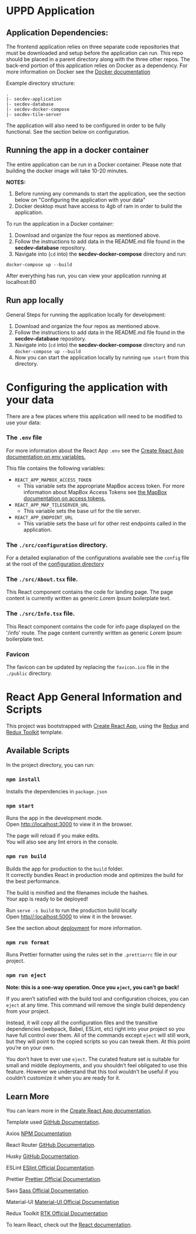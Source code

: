 # UPPD Application

## Application Dependencies:

The frontend application relies on three separate code repositories that must be downloaded and setup before the application can run. This repo should be placed in a parent directory along with the three other repos. The back-end portion of this application relies on Docker as a dependency. For more information on Docker see the [Docker documentation](https://docs.docker.com/)

Example directory structure:

```
.
|- secdev-application
|- secdev-database
|- secdev-docker-compose
|- secdev-tile-server
```

The application will also need to be configured in order to be fully functional. See the section below on configuration.

## Running the app in a docker container

The entire application can be run in a Docker container. Please note that building the docker image will take 10-20 minutes.

**NOTES:**

1. Before running any commands to start the application, see the section below on "Configuring the application with your data"
2. Docker desktop must have access to 4gb of ram in order to build the application.

To run the application in a Docker container:

1. Download and organize the four repos as mentioned above.
2. Follow the instructions to add data in the README.md file found in the **secdev-database** repository.
3. Navigate into (`cd` into) the **secdev-docker-compose** directory and run:

```
docker-compose up --build
```

After everything has run, you can view your application running at localhost:80

## Run app locally

General Steps for running the application locally for development:

1. Download and organize the four repos as mentioned above.
2. Follow the instructions to add data in the README.md file found in the **secdev-database** repository.
3. Navigate into (`cd` into) the **secdev-docker-compose** directory and run `docker-compose up --build`
4. Now you can start the application locally by running `npm start` from this directory.

# Configuring the application with your data

There are a few places where this application will need to be modified to use your data:

### The `.env` file

For more information about the React App `.env` see the [Create React App documentation on env variables.](https://create-react-app.dev/docs/adding-custom-environment-variables/#adding-development-environment-variables-in-env)

This file contains the following variables:

- `REACT_APP_MAPBOX_ACCESS_TOKEN`
  - This variable sets the appropriate MapBox access token. For more information about MapBox Access Tokens see [the MapBox documentation on access tokens.](https://docs.mapbox.com/help/getting-started/access-tokens/)
- `REACT_APP_MAP_TILESERVER_URL`
  - This variable sets the base url for the tile server.
- `REACT_APP_ENDPOINT_URL`
  - This variable sets the base url for other rest endpoints called in the application.

### The `./src/configuration` directory.

For a detailed explanation of the configurations available see the `config` file at the root of the [configuration directory](./src/configuration)

### The `./src/About.tsx` file.

This React component contains the code for landing page. The page content is currently written as generic _Lorem Ipsum_ boilerplate text.

### The `./src/Info.tsx` file.

This React component contains the code for info page displayed on the '/info' route. The page content currently written as generic _Lorem Ipsum_ boilerplate text.

### Favicon

The favicon can be updated by replacing the `favicon.ico` file in the `./public` directory.

# React App General Information and Scripts

This project was bootstrapped with [Create React App](https://github.com/facebook/create-react-app), using the [Redux](https://redux.js.org/) and [Redux Toolkit](https://redux-toolkit.js.org/) template.

## Available Scripts

In the project directory, you can run:

### `npm install`

Installs the dependencies in `package.json`

### `npm start`

Runs the app in the development mode.<br />
Open [http://localhost:3000](http://localhost:3000) to view it in the browser.

The page will reload if you make edits.<br />
You will also see any lint errors in the console.


### `npm run build`

Builds the app for production to the `build` folder.<br />
It correctly bundles React in production mode and optimizes the build for the best performance.

The build is minified and the filenames include the hashes.<br />
Your app is ready to be deployed!<br />

Run `serve -s build` to run the production build locally <br />
Open [http//:localhost:5000](http://localhost:5000) to view it in the browser.

See the section about [deployment](https://facebook.github.io/create-react-app/docs/deployment) for more information.

### `npm run format`

Runs Prettier formatter using the rules set in the `.prettierrc` file in our project.

### `npm run eject`

**Note: this is a one-way operation. Once you `eject`, you can’t go back!**

If you aren’t satisfied with the build tool and configuration choices, you can `eject` at any time. This command will remove the single build dependency from your project.

Instead, it will copy all the configuration files and the transitive dependencies (webpack, Babel, ESLint, etc) right into your project so you have full control over them. All of the commands except `eject` will still work, but they will point to the copied scripts so you can tweak them. At this point you’re on your own.

You don’t have to ever use `eject`. The curated feature set is suitable for small and middle deployments, and you shouldn’t feel obligated to use this feature. However we understand that this tool wouldn’t be useful if you couldn’t customize it when you are ready for it.

## Learn More

You can learn more in the [Create React App documentation](https://facebook.github.io/create-react-app/docs/getting-started).

Template used [GitHub Documentation](https://github.com/reduxjs/cra-template-redux-typescript).

Axios [NPM Documentation](https://www.npmjs.com/package/axios)

React Router [GitHub Documentation](https://github.com/ReactTraining/react-router#readme).

Husky [GitHub Documentation](https://github.com/typicode/husky#readme).

ESLint [ESlint Official Documentation](https://eslint.org/).

Prettier [Prettier Official Documentation](https://prettier.io/).

Sass [Sass Official Documentation](https://sass-lang.com/).

Material-UI [Material-UI Official Documentation](https://material-ui.com/)

Redux Toolkit [RTK Official Documentation](https://redux-toolkit.js.org/)

To learn React, check out the [React documentation](https://reactjs.org/).
